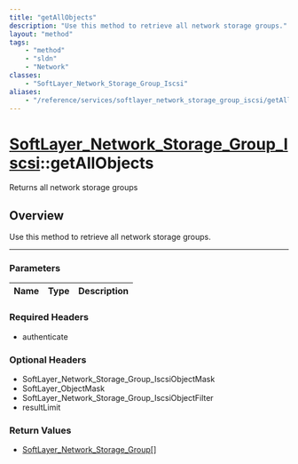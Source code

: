 ```yaml
---
title: "getAllObjects"
description: "Use this method to retrieve all network storage groups."
layout: "method"
tags:
    - "method"
    - "sldn"
    - "Network"
classes:
    - "SoftLayer_Network_Storage_Group_Iscsi"
aliases:
    - "/reference/services/softlayer_network_storage_group_iscsi/getAllObjects"
---
```

# [SoftLayer_Network_Storage_Group_Iscsi](/reference/services/SoftLayer_Network_Storage_Group_Iscsi)::getAllObjects


Returns all network storage groups


## Overview 
Use this method to retrieve all network storage groups. 

-----

### Parameters 
|Name | Type | Description |
| --- | --- | --- |


### Required Headers
* authenticate


### Optional Headers
* SoftLayer_Network_Storage_Group_IscsiObjectMask
* SoftLayer_ObjectMask
* SoftLayer_Network_Storage_Group_IscsiObjectFilter
* resultLimit

### Return Values
* <a href='/reference/datatypes/SoftLayer_Network_Storage_Group'>SoftLayer_Network_Storage_Group[] </a>




